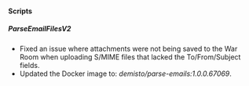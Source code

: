 
#### Scripts

##### ParseEmailFilesV2

- Fixed an issue where attachments were not being saved to the War Room when uploading S/MIME files that lacked the To/From/Subject fields.
- Updated the Docker image to: *demisto/parse-emails:1.0.0.67069*.